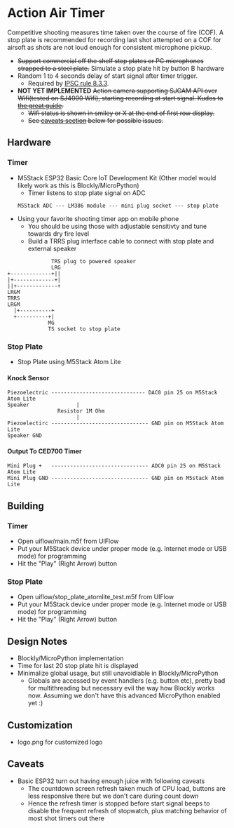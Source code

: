 # Action Air Timer

Competitive shooting measures time taken over the course of fire (COF). A stop
plate is recommended for recording last shot attempted on a COF for airsoft as
shots are not loud enough for consistent microphone pickup.

* ~~Support commercial off the shelf stop plates or PC microphones strapped to a
steel plate.~~ Simulate a stop plate hit by button B hardware
* Random 1 to 4 seconds delay of start signal after timer trigger.
  * Required by [IPSC rule 8.3.3](https://www.ipsc.org/pdf/RulesAir.pdf).
* **NOT YET IMPLEMENTED** ~~Action camera supporting SJCAM API over Wifi(tested on SJ4000 Wifi), starting
recording at start signal. Kudos to
[the great guide](http://sj4000programming.sourceforge.net).~~
  * ~~Wifi status is shown in smiley or X at the end of first row display.~~
  * ~~See [caveats section](#caveats) below for possible issues.~~

## Hardware
### Timer
* M5Stack ESP32 Basic Core IoT Development Kit (Other model would likely work as this is Blockly/MicroPython)
  * Timer listens to stop plate signal on ADC
  ```
  M5Stack ADC --- LM386 module --- mini plug socket --- stop plate
  ``` 
* Using your favorite shooting timer app on mobile phone
  * You should be using those with adjustable sensitivty and tune towards dry fire level
  * Build a TRRS plug interface cable to connect with stop plate and external speaker
```
              TRS plug to powered speaker
              LRG
+-------------+||
|+-------------+|
||+-------------+
LRGM                
TRRS
LRGM
  |+----------+
  +----------+|
             MG
             TS socket to stop plate
```
### Stop Plate
* Stop Plate using M5Stack Atom Lite
#### Knock Sensor
```
Piezoelectric ------------------------------ DAC0 pin 25 on M5Stack Atom Lite
Speaker               |         
                Resistor 1M Ohm
                      |
Piezoelectirc ------------------------------- GND pin on M5Stack Atom Lite
Speaker GND
```

#### Output To CED700 Timer
```
Mini Plug +   ------------------------------- ADC0 pin 25 on M5Stack Atom Lite
Mini Plug GND ------------------------------- GND pin on M5stack Atom Lite
```

## Building
### Timer
* Open uiflow/main.m5f from UIFlow
* Put your M5Stack device under proper mode (e.g. Internet mode or USB mode) for programming
* Hit the "Play" (Right Arrow) button

### Stop Plate
* Open uiflow/stop_plate_atomlite_test.m5f from UIFlow
* Put your M5Stack device under proper mode (e.g. Internet mode or USB mode) for programming
* Hit the "Play" (Right Arrow) button

## Design Notes
* Blockly/MicroPython implementation
* Time for last 20 stop plate hit is displayed
* Minimalize global usage, but still unavoidlable in Blockly/MicroPython
  * Globals are accessed by event handlers (e.g. button etc), pretty bad for multithreading but necessary evil the way how Blockly works now. Assuming we don't have this advanced MicroPython enabled yet :) 

## Customization
* logo.png for customized logo

## Caveats
* Basic ESP32 turn out having enough juice with following caveats
  * The countdown screen refresh taken much of CPU load, buttons are less responsive there but we don't care during count down
  * Hence the refresh timer is stopped before start signal beeps to disable the frequent refresh of stopwatch, plus matching behavior of most shot timers out there
